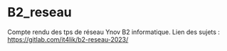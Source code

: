# B2_reseau

Compte rendu des tps de réseau Ynov B2 informatique.
Lien des sujets : https://gitlab.com/it4lik/b2-reseau-2023/
